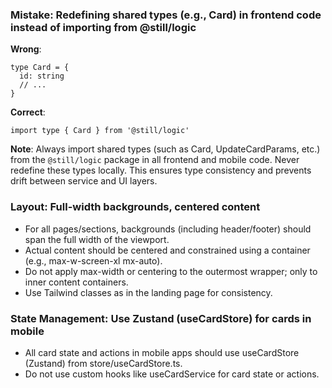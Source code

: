 ### Mistake: Redefining shared types (e.g., Card) in frontend code instead of importing from @still/logic
**Wrong**:
```
type Card = {
  id: string
  // ...
}
```
**Correct**:
```
import type { Card } from '@still/logic'
```
**Note**: Always import shared types (such as Card, UpdateCardParams, etc.) from the `@still/logic` package in all frontend and mobile code. Never redefine these types locally. This ensures type consistency and prevents drift between service and UI layers.

### Layout: Full-width backgrounds, centered content
- For all pages/sections, backgrounds (including header/footer) should span the full width of the viewport.
- Actual content should be centered and constrained using a container (e.g., max-w-screen-xl mx-auto).
- Do not apply max-width or centering to the outermost wrapper; only to inner content containers.
- Use Tailwind classes as in the landing page for consistency.

### State Management: Use Zustand (useCardStore) for cards in mobile
- All card state and actions in mobile apps should use useCardStore (Zustand) from store/useCardStore.ts.
- Do not use custom hooks like useCardService for card state or actions.
